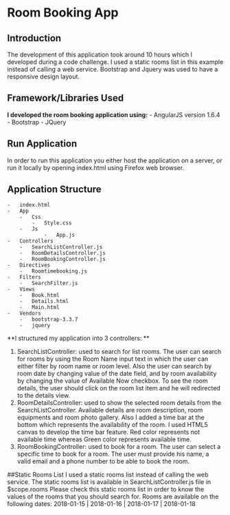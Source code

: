 # Room Booking App

## Introduction
The development of this application took around 10 hours which I developed during a code challenge. 
I used a static rooms list in this example instead of calling a web service. 
Bootstrap and Jquery was used to have a responsive design layout.

## Framework/Libraries Used
**I developed the room booking application using:**
	-	AngularJS version 1.6.4
	-	Bootstrap
	-	JQuery

## Run Application
In order to run this application you either host the application on a server, or run it locally by opening index.html using Firefox web browser.

## Application Structure
	-	index.html
	-	App
		-	Css
			-	Style.css
		-	Js
				-	App.js
	-	Controllers
		-	SearchListController.js
		-	RoomDetailsController.js
		-	RoomBookingController.js
	-	Directives
		-	Roomtimebooking.js
	-	Filters
		-	SearchFilter.js
	-	Views
		-	Book.html
		-	Details.html
		-	Main.html
	-	Vendors
		-	bootstrap-3.3.7
		-	jquery

**I structured my application into 3 controllers: **
1.	SearchListController: used to search for list rooms. The user can search for rooms by using the Room Name input text in which the user can either filter by room name or room level. Also the user can search by room date by changing value of the date field, and by room availability by changing the value of Available Now checkbox.
To see the room details, the user should click on the room list item and he will redirected to the details view.
2.	RoomDetailsController: used to show the selected room details from the SearchListController. Available details are room description, room equipments and room photo gallery.
Also I added a time bar at the bottom which represents the availability of the room. I used HTML5 canvas to develop the time bar feature. Red color represents not available time whereas Green color represents available time.
3.	RoomBookingController:  used to book for a room. The user can select a specific time to book for a room. The user must provide his name, a valid email and a phone number to be able to book the room. 

##Static Rooms List
I used a static rooms list instead of calling the web service. The static rooms list is available in SearchListController.js file in $scope.rooms
Please check this static rooms list in order to know the values of the rooms that you should search for.
Rooms are available on the following dates: 2018-01-15 | 2018-01-16 | 2018-01-17 | 2018-01-18
